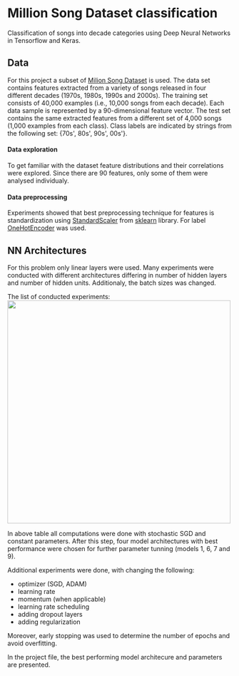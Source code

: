 # Million Song Dataset classification
Classification of songs into decade categories using Deep Neural Networks in Tensorflow and Keras.

## Data
For this project a subset of [Milion Song Dataset](http://millionsongdataset.com/) is used. The data set contains features extracted from a variety of songs released in four different decades  (1970s, 1980s, 1990s and 2000s). The training set consists of 40,000 examples (i.e., 10,000 songs from each decade). Each data sample is represented by a 90-dimensional feature vector. The test set contains the same extracted features from a different set of 4,000 songs (1,000 examples from each class). Class labels are indicated by strings from the following
set: {70s', 80s', 90s', 00s'}.

#### Data exploration
To get familiar with the dataset feature distributions and their correlations were explored. Since there are 90 features, only some of them were analysed individualy. 

#### Data preprocessing
Experiments showed that best preprocessing technique for features is standardization using [StandardScaler](https://scikit-learn.org/stable/modules/generated/sklearn.preprocessing.StandardScaler.html) from [sklearn](https://scikit-learn.org/stable/) library. For label [OneHotEncoder](https://scikit-learn.org/stable/modules/generated/sklearn.preprocessing.OneHotEncoder.html) was used.

## NN Architectures
For this problem only linear layers were used. Many experiments were conducted with different architectures differing in number of hidden layers and number of hidden units. Additionaly, the batch sizes was changed. 

The list of conducted experiments: 
<br>
<img src="https://user-images.githubusercontent.com/88715320/156023199-08dfab17-8646-4678-bcf6-eaf4cdffd473.png" width="500">


In above table all computations were done with stochastic SGD and constant parameters. After this step, four model architectures with best performance were chosen for further parameter tunning (models 1, 6, 7 and 9).

Additional experiments were done, with changing the following:
- optimizer (SGD, ADAM)
- learning rate
- momentum (when applicable)
- learning rate scheduling
- adding dropout layers
- adding regularization

Moreover, early stopping was used to determine the number of epochs and avoid overfitting.

In the project file, the best performing model architecure and parameters are presented.
